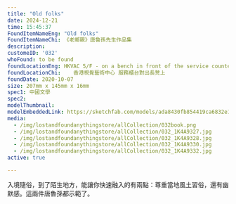 ```yaml
---
title: "Old folks"
date: 2024-12-21
time: 15:45:37
FoundItemNameEng: "Old folks"
FoundItemNameChi: 《老鄉親》唐魯孫先生作品集
description: 
customeID: '032'
whoFound: to be found
foundLocationEng: HKVAC 5/F - on a bench in front of the service counter
foundLocationChi:    香港視覺藝術中心 服務櫃台對出長凳上
foundDate: 2020-10-07
size: 207mm x 145mm x 16mm
spec1: 中國文學
spec2: 
modelThumbnail:
modelEmbeddedLink: https://sketchfab.com/models/ada8430fb854419ca6832e1c25bbab68/embed
media: 
  - /img/lostandfoundanythingstore/allCollection/032book.png
  - /img/lostandfoundanythingstore/allCollection/032_1K4A9327.jpg 
  - /img/lostandfoundanythingstore/allCollection/032_1K4A9328.jpg 
  - /img/lostandfoundanythingstore/allCollection/032_1K4A9330.jpg 
  - /img/lostandfoundanythingstore/allCollection/032_1K4A9332.jpg 
active: true

---
```


入境隨俗，到了陌生地方，能讓你快速融入的有兩點：尊重當地風土習俗，還有幽默感。這兩件唐魯孫都示範了。
